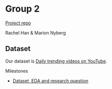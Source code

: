 # Group 2
[Project repo](https://github.com/STAT547-UBC-2019-20/group_2.git)

Rachel Han & Marion Nyberg 

## Dataset
Our dataset is [Daily trending videos on YouTube](https://www.kaggle.com/datasnaek/youtube-new).

Milestones
- [Dataset, EDA and research question](https://hanrach.github.io/group_2/milestone1_547.html)
